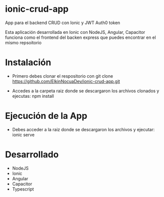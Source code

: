 # ionic-crud-app
App para el backend CRUD con Ionic y JWT Auth0 token

Esta aplicación desarrollada en Ionic con NodeJS, Angular, Capacitor funciona como el frontend del backen express que puedes encontrar en el mismo repsoitorio


# Instalación 

- Primero debes clonar el respositorio con git clone https://github.com/ElkinNocuaDev/ionic-crud-app.git 

- Accedes a la carpeta raiz donde se descargaron los archivos clonados y ejecutas: npm install 


# Ejecución de la App 

- Debes acceder a la raiz donde se descargaron los archivos y ejecutar: ionic serve


# Desarrollado 

- NodeJS
- Ionic 
- Angular 
- Capacitor 
- Typescript
